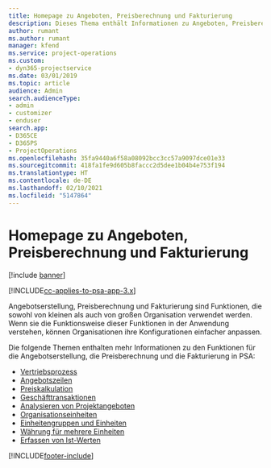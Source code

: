 ```yaml
---
title: Homepage zu Angeboten, Preisberechnung und Fakturierung
description: Dieses Thema enthält Informationen zu Angeboten, Preisberechnung und Fakturierung.
author: rumant
ms.author: rumant
manager: kfend
ms.service: project-operations
ms.custom:
- dyn365-projectservice
ms.date: 03/01/2019
ms.topic: article
audience: Admin
search.audienceType:
- admin
- customizer
- enduser
search.app:
- D365CE
- D365PS
- ProjectOperations
ms.openlocfilehash: 35fa9440a6f58a08092bcc3cc57a9097dce01e33
ms.sourcegitcommit: 418fa1fe9d605b8faccc2d5dee1b04b4e753f194
ms.translationtype: HT
ms.contentlocale: de-DE
ms.lasthandoff: 02/10/2021
ms.locfileid: "5147864"
---
```

# <a name="quoting-pricing-and-billing-home-page"></a>Homepage zu Angeboten, Preisberechnung und Fakturierung

[!include [banner](../includes/psa-now-project-operations.md)]

[!INCLUDE[cc-applies-to-psa-app-3.x](../includes/cc-applies-to-psa-app-3x.md)]

Angebotserstellung, Preisberechnung und Fakturierung sind Funktionen, die sowohl von kleinen als auch von großen Organisation verwendet werden. Wenn sie die Funktionsweise dieser Funktionen in der Anwendung verstehen, können Organisationen ihre Konfigurationen einfacher anpassen.

Die folgende Themen enthalten mehr Informationen zu den Funktionen für die Angebotserstellung, die Preisberechnung und die Fakturierung in PSA:

- [Vertriebsprozess](basic-sales-process.md)
- [Angebotszeilen](basic-quote-lines.md)
- [Preiskalkulation](basic-pricing.md)
- [Geschäfttransaktionen](basic-business-transactions.md)
- [Analysieren von Projektangeboten](basic-analyzing-quotes.md)
- [Organisationseinheiten](advanced-organizational.md)
- [Einheitengruppen und Einheiten](advanced-units.md)
- [Währung für mehrere Einheiten](advanced-currency.md)
- [Erfassen von Ist-Werten](advanced-actuals.md)


[!INCLUDE[footer-include](../includes/footer-banner.md)]